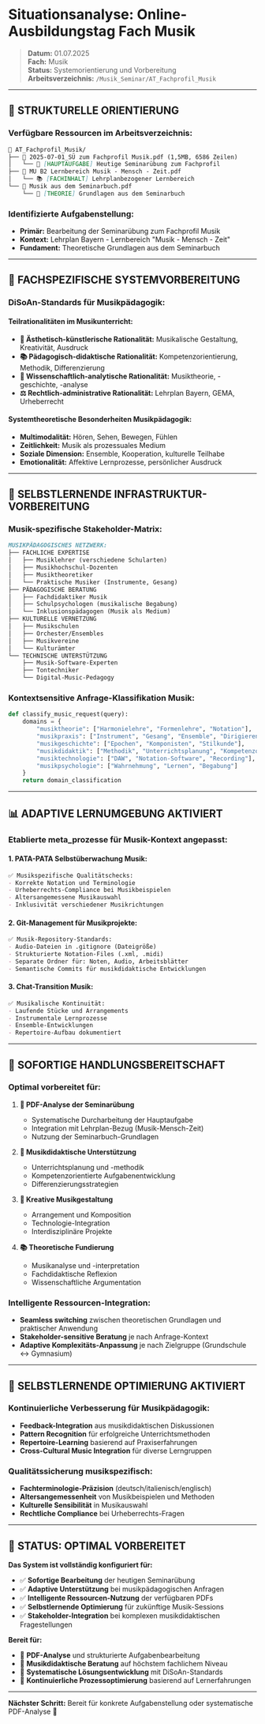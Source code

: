 # Situationsanalyse: Online-Ausbildungstag Fach Musik

> **Datum:** 01.07.2025  
> **Fach:** Musik  
> **Status:** Systemorientierung und Vorbereitung  
> **Arbeitsverzeichnis:** `/Musik_Seminar/AT_Fachprofil_Musik`

---

## **📁 STRUKTURELLE ORIENTIERUNG**

### **Verfügbare Ressourcen im Arbeitsverzeichnis:**

```markdown
📁 AT_Fachprofil_Musik/
├── 📄 2025-07-01_SÜ zum Fachprofil Musik.pdf (1,5MB, 6586 Zeilen)
│   └── 🎯 [HAUPTAUFGABE] Heutige Seminarübung zum Fachprofil
├── 📄 MU B2 Lernbereich Musik - Mensch - Zeit.pdf
│   └── 📚 [FACHINHALT] Lehrplanbezogener Lernbereich 
└── 📄 Musik aus dem Seminarbuch.pdf
    └── 📖 [THEORIE] Grundlagen aus dem Seminarbuch
```

### **Identifizierte Aufgabenstellung:**
- **Primär:** Bearbeitung der Seminarübung zum Fachprofil Musik
- **Kontext:** Lehrplan Bayern - Lernbereich "Musik - Mensch - Zeit"
- **Fundament:** Theoretische Grundlagen aus dem Seminarbuch

---

## **🎼 FACHSPEZIFISCHE SYSTEMVORBEREITUNG**

### **DiSoAn-Standards für Musikpädagogik:**

#### **Teilrationalitäten im Musikunterricht:**
- **🎨 Ästhetisch-künstlerische Rationalität:** Musikalische Gestaltung, Kreativität, Ausdruck
- **📚 Pädagogisch-didaktische Rationalität:** Kompetenzorientierung, Methodik, Differenzierung  
- **🧠 Wissenschaftlich-analytische Rationalität:** Musiktheorie, -geschichte, -analyse
- **⚖️ Rechtlich-administrative Rationalität:** Lehrplan Bayern, GEMA, Urheberrecht

#### **Systemtheoretische Besonderheiten Musikpädagogik:**
- **Multimodalität:** Hören, Sehen, Bewegen, Fühlen
- **Zeitlichkeit:** Musik als prozessuales Medium
- **Soziale Dimension:** Ensemble, Kooperation, kulturelle Teilhabe
- **Emotionalität:** Affektive Lernprozesse, persönlicher Ausdruck

---

## **🔧 SELBSTLERNENDE INFRASTRUKTUR-VORBEREITUNG**

### **Musik-spezifische Stakeholder-Matrix:**

```markdown
MUSIKPÄDAGOGISCHES NETZWERK:
├── FACHLICHE EXPERTISE
│   ├── Musiklehrer (verschiedene Schularten)
│   ├── Musikhochschul-Dozenten
│   ├── Musiktheoretiker
│   └── Praktische Musiker (Instrumente, Gesang)
├── PÄDAGOGISCHE BERATUNG
│   ├── Fachdidaktiker Musik
│   ├── Schulpsychologen (musikalische Begabung)
│   └── Inklusionspädagogen (Musik als Medium)
├── KULTURELLE VERNETZUNG
│   ├── Musikschulen
│   ├── Orchester/Ensembles
│   ├── Musikvereine
│   └── Kulturämter
└── TECHNISCHE UNTERSTÜTZUNG
    ├── Musik-Software-Experten
    ├── Tontechniker
    └── Digital-Music-Pedagogy
```

### **Kontextsensitive Anfrage-Klassifikation Musik:**

```python
def classify_music_request(query):
    domains = {
        "musiktheorie": ["Harmonielehre", "Formenlehre", "Notation"],
        "musikpraxis": ["Instrument", "Gesang", "Ensemble", "Dirigieren"],
        "musikgeschichte": ["Epochen", "Komponisten", "Stilkunde"],
        "musikdidaktik": ["Methodik", "Unterrichtsplanung", "Kompetenzorientierung"],
        "musiktechnologie": ["DAW", "Notation-Software", "Recording"],
        "musikpsychologie": ["Wahrnehmung", "Lernen", "Begabung"]
    }
    return domain_classification
```

---

## **📊 ADAPTIVE LERNUMGEBUNG AKTIVIERT**

### **Etablierte meta_prozesse für Musik-Kontext angepasst:**

#### **1. PATA-PATA Selbstüberwachung Musik:**
```markdown
✅ Musikspezifische Qualitätschecks:
- Korrekte Notation und Terminologie
- Urheberrechts-Compliance bei Musikbeispielen
- Altersangemessene Musikauswahl
- Inklusivität verschiedener Musikrichtungen
```

#### **2. Git-Management für Musikprojekte:**
```markdown
✅ Musik-Repository-Standards:
- Audio-Dateien in .gitignore (Dateigröße)
- Strukturierte Notation-Files (.xml, .midi)
- Separate Ordner für: Noten, Audio, Arbeitsblätter
- Semantische Commits für musikdidaktische Entwicklungen
```

#### **3. Chat-Transition Musik:**
```markdown
✅ Musikalische Kontinuität:
- Laufende Stücke und Arrangements
- Instrumentale Lernprozesse
- Ensemble-Entwicklungen
- Repertoire-Aufbau dokumentiert
```

---

## **🎯 SOFORTIGE HANDLUNGSBEREITSCHAFT**

### **Optimal vorbereitet für:**

1. **📄 PDF-Analyse der Seminarübung**
   - Systematische Durcharbeitung der Hauptaufgabe
   - Integration mit Lehrplan-Bezug (Musik-Mensch-Zeit)
   - Nutzung der Seminarbuch-Grundlagen

2. **🎼 Musikdidaktische Unterstützung**
   - Unterrichtsplanung und -methodik
   - Kompetenzorientierte Aufgabenentwicklung
   - Differenzierungsstrategien

3. **🎨 Kreative Musikgestaltung**
   - Arrangement und Komposition
   - Technologie-Integration
   - Interdisziplinäre Projekte

4. **📚 Theoretische Fundierung**
   - Musikanalyse und -interpretation
   - Fachdidaktische Reflexion
   - Wissenschaftliche Argumentation

### **Intelligente Ressourcen-Integration:**
- **Seamless switching** zwischen theoretischen Grundlagen und praktischer Anwendung
- **Stakeholder-sensitive Beratung** je nach Anfrage-Kontext
- **Adaptive Komplexitäts-Anpassung** je nach Zielgruppe (Grundschule ↔ Gymnasium)

---

## **🔄 SELBSTLERNENDE OPTIMIERUNG AKTIVIERT**

### **Kontinuierliche Verbesserung für Musikpädagogik:**
- **Feedback-Integration** aus musikdidaktischen Diskussionen
- **Pattern Recognition** für erfolgreiche Unterrichtsmethoden
- **Repertoire-Learning** basierend auf Praxiserfahrungen
- **Cross-Cultural Music Integration** für diverse Lerngruppen

### **Qualitätssicherung musikspezifisch:**
- **Fachterminologie-Präzision** (deutsch/italienisch/englisch)
- **Altersangemessenheit** von Musikbeispielen und Methoden
- **Kulturelle Sensibilität** in Musikauswahl
- **Rechtliche Compliance** bei Urheberrechts-Fragen

---

## **🚀 STATUS: OPTIMAL VORBEREITET**

**Das System ist vollständig konfiguriert für:**
- ✅ **Sofortige Bearbeitung** der heutigen Seminarübung
- ✅ **Adaptive Unterstützung** bei musikpädagogischen Anfragen
- ✅ **Intelligente Ressourcen-Nutzung** der verfügbaren PDFs
- ✅ **Selbstlernende Optimierung** für zukünftige Musik-Sessions
- ✅ **Stakeholder-Integration** bei komplexen musikdidaktischen Fragestellungen

**Bereit für:**
- 📄 **PDF-Analyse** und strukturierte Aufgabenbearbeitung
- 🎼 **Musikdidaktische Beratung** auf höchstem fachlichem Niveau
- 🎯 **Systematische Lösungsentwicklung** mit DiSoAn-Standards
- 🔄 **Kontinuierliche Prozessoptimierung** basierend auf Lernerfahrungen

---

**Nächster Schritt:** Bereit für konkrete Aufgabenstellung oder systematische PDF-Analyse 🎵